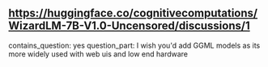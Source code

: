 ## https://huggingface.co/cognitivecomputations/WizardLM-7B-V1.0-Uncensored/discussions/1

contains_question: yes
question_part: I wish you'd add GGML models as its more widely used with web uis and low end hardware